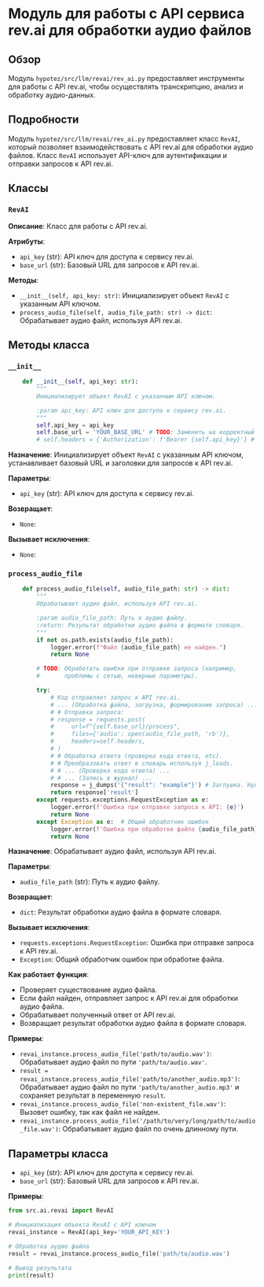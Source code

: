 # Модуль для работы с API сервиса rev.ai для обработки аудио файлов

## Обзор

Модуль `hypotez/src/llm/revai/rev_ai.py` предоставляет инструменты для работы с API rev.ai, 
чтобы осуществлять транскрипцию, анализ и обработку аудио-данных.

## Подробности

Модуль `hypotez/src/llm/revai/rev_ai.py` предоставляет класс `RevAI`, который позволяет 
взаимодействовать с API rev.ai для обработки аудио файлов. 
Класс `RevAI` использует API-ключ для аутентификации и отправки запросов к API rev.ai.

## Классы

### `RevAI`

**Описание**: Класс для работы с API rev.ai.

**Атрибуты**:

- `api_key` (str): API ключ для доступа к сервису rev.ai.
- `base_url` (str): Базовый URL для запросов к API rev.ai.

**Методы**:

- `__init__(self, api_key: str)`: Инициализирует объект `RevAI` с указанным API ключом.
- `process_audio_file(self, audio_file_path: str) -> dict`: Обрабатывает аудио файл, используя API rev.ai.


## Методы класса

### `__init__`

```python
    def __init__(self, api_key: str):
        """
        Инициализирует объект RevAI с указанным API ключом.

        :param api_key: API ключ для доступа к сервису rev.ai.
        """
        self.api_key = api_key
        self.base_url = 'YOUR_BASE_URL' # TODO: Заменить на корректный базовый URL
        # self.headers = {'Authorization': f'Bearer {self.api_key}'} # TODO: Установить заголовки

```

**Назначение**: Инициализирует объект `RevAI` с указанным API ключом, 
устанавливает базовый URL и заголовки для запросов к API rev.ai.

**Параметры**:

- `api_key` (str): API ключ для доступа к сервису rev.ai.

**Возвращает**: 
- `None`: 

**Вызывает исключения**: 
- `None`:


### `process_audio_file`

```python
    def process_audio_file(self, audio_file_path: str) -> dict:
        """
        Обрабатывает аудио файл, используя API rev.ai.

        :param audio_file_path: Путь к аудио файлу.
        :return: Результат обработки аудио файла в формате словаря.
        """
        if not os.path.exists(audio_file_path):
            logger.error(f"Файл {audio_file_path} не найден.")
            return None

        # TODO: Обработать ошибки при отправке запроса (например, 
        #       проблемы с сетью, неверные параметры).

        try:
            # Код отправляет запрос к API rev.ai.
            # ... (Обработка файла, загрузка, формирование запроса) ...
            # # Отправка запроса:
            # response = requests.post(
            #     url=f"{self.base_url}/process",
            #     files={'audio': open(audio_file_path, 'rb')},
            #     headers=self.headers,
            # )
            # # Обработка ответа (проверка кода ответа, etc).
            # # Преобразовать ответ в словарь используя j_loads.
            # # ... (Проверка кода ответа) ...
            # # ... (Запись в журнал) ...
            response = j_dumps('{"result": "example"}') # Заглушка. Нужно заменить на реальный ответ.
            return response['result']
        except requests.exceptions.RequestException as e:
            logger.error(f'Ошибка при отправке запроса к API: {e}')
            return None
        except Exception as e:  # Общий обработчик ошибок
            logger.error(f'Ошибка при обработке файла {audio_file_path}: {e}')
            return None

```

**Назначение**: Обрабатывает аудио файл, используя API rev.ai. 

**Параметры**:

- `audio_file_path` (str): Путь к аудио файлу.

**Возвращает**: 
- `dict`: Результат обработки аудио файла в формате словаря.

**Вызывает исключения**: 
- `requests.exceptions.RequestException`:  Ошибка при отправке запроса к API rev.ai.
- `Exception`:  Общий обработчик ошибок при обработке файла.

**Как работает функция**: 
- Проверяет существование аудио файла.
- Если файл найден, отправляет запрос к API rev.ai для обработки аудио файла.
- Обрабатывает полученный ответ от API rev.ai.
- Возвращает результат обработки аудио файла в формате словаря.

**Примеры**:
- `revai_instance.process_audio_file('path/to/audio.wav')`: 
  Обрабатывает аудио файл по пути `'path/to/audio.wav'`.
- `result = revai_instance.process_audio_file('path/to/another_audio.mp3')`: 
  Обрабатывает аудио файл по пути `'path/to/another_audio.mp3'` и сохраняет результат в переменную `result`.
- `revai_instance.process_audio_file('non-existent_file.wav')`: 
  Вызовет ошибку, так как файл не найден.
- `revai_instance.process_audio_file('/path/to/very/long/path/to/audio_file.wav')`: 
  Обрабатывает аудио файл по очень длинному пути.


## Параметры класса

- `api_key` (str): API ключ для доступа к сервису rev.ai.
- `base_url` (str): Базовый URL для запросов к API rev.ai.


**Примеры**:

```python
from src.ai.revai import RevAI

# Инициализация объекта RevAI с API ключом
revai_instance = RevAI(api_key='YOUR_API_KEY') 

# Обработка аудио файла
result = revai_instance.process_audio_file('path/to/audio.wav')

# Вывод результата 
print(result)